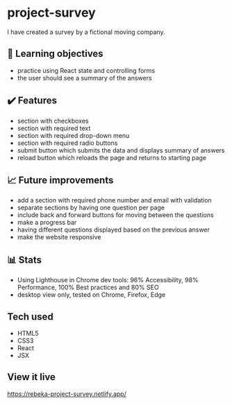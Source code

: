 # project-survey 

I have created a survey by a fictional moving company. 

## :brain: Learning objectives
- practice using React state and controlling forms
- the user should see a summary of the answers

## :heavy_check_mark: Features
- section with checkboxes 
- section with required text
- section with required drop-down menu
- section with required radio buttons
- submit button which submits the data and displays summary of answers
- reload button which reloads the page and returns to starting page

## :chart_with_upwards_trend: Future improvements
- add a section with required phone number and email with validation
- separate sections by having one question per page
- include back and forward buttons for moving between the questions
- make a progress bar
- having different questions displayed based on the previous answer 
- make the website responsive

## :bar_chart: Stats 
- Using Lighthouse in Chrome dev tools: 96% Accessibility, 98% Performance, 100% Best practices and 80% SEO
- desktop view only, tested on Chrome, Firefox, Edge

## Tech used
- HTML5
- CSS3
- React
- JSX

## View it live
https://rebeka-project-survey.netlify.app/
